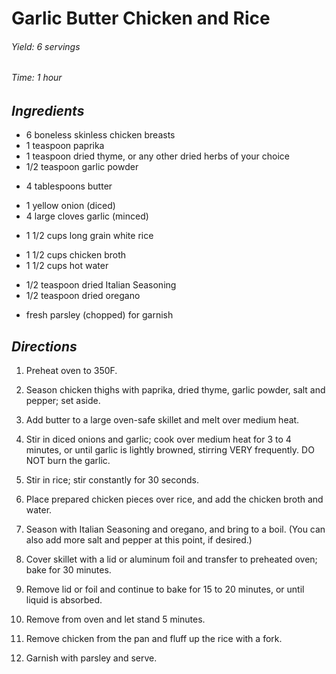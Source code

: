 # Garlic Butter Chicken and Rice

######  Yield: 6 servings
######  Time:  1 hour

##  *Ingredients*

- 6 boneless skinless chicken breasts
- 1 teaspoon paprika
- 1 teaspoon dried thyme, or any other dried herbs of your choice
- 1/2 teaspoon garlic powder
<!--  -->
- 4 tablespoons butter
<!--  -->
- 1 yellow onion (diced)
- 4 large cloves garlic (minced)
<!--  -->
- 1 1/2 cups long grain white rice
<!--  -->
- 1 1/2 cups chicken broth
- 1 1/2 cups hot water
<!--  -->
- 1/2 teaspoon dried Italian Seasoning
- 1/2 teaspoon dried oregano
<!--  -->
- fresh parsley (chopped) for garnish

##  *Directions*
1. Preheat oven to 350F.

2. Season chicken thighs with paprika, dried thyme, garlic powder, salt and pepper; set aside.

3. Add butter to a large oven-safe skillet and melt over medium heat.

4. Stir in diced onions and garlic; cook over medium heat for 3 to 4 minutes, or until garlic is lightly browned, stirring VERY frequently. DO NOT burn the garlic.

5. Stir in rice; stir constantly for 30 seconds.

6. Place prepared chicken pieces over rice, and add the chicken broth and water.

7. Season with Italian Seasoning and oregano, and bring to a boil. (You can also add more salt and pepper at this point, if desired.)

8. Cover skillet with a lid or aluminum foil and transfer to preheated oven; bake for 30 minutes.

9. Remove lid or foil and continue to bake for 15 to 20 minutes, or until liquid is absorbed.

10. Remove from oven and let stand 5 minutes.

11. Remove chicken from the pan and fluff up the rice with a fork.

12. Garnish with parsley and serve.